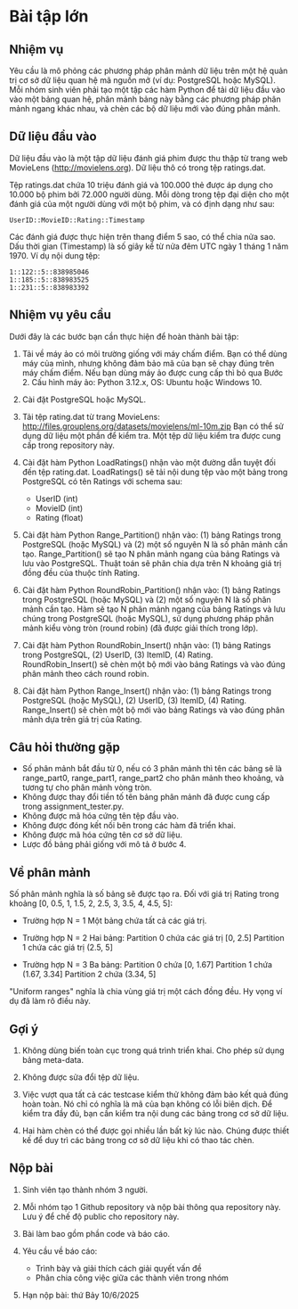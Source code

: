 # Bài tập lớn

## Nhiệm vụ

Yêu cầu là mô phỏng các phương pháp phân mảnh dữ liệu trên một hệ quản trị cơ sở dữ liệu quan hệ mã nguồn mở (ví dụ: PostgreSQL hoặc MySQL). Mỗi nhóm sinh viên phải tạo một tập các hàm Python để tải dữ liệu đầu vào vào một bảng quan hệ, phân mảnh bảng này bằng các phương pháp phân mảnh ngang khác nhau, và chèn các bộ dữ liệu mới vào đúng phân mảnh.

## Dữ liệu đầu vào

Dữ liệu đầu vào là một tập dữ liệu đánh giá phim được thu thập từ trang web MovieLens (http://movielens.org). Dữ liệu thô có trong tệp ratings.dat.

Tệp ratings.dat chứa 10 triệu đánh giá và 100.000 thẻ được áp dụng cho 10.000 bộ phim bởi 72.000 người dùng. Mỗi dòng trong tệp đại diện cho một đánh giá của một người dùng với một bộ phim, và có định dạng như sau:

```
UserID::MovieID::Rating::Timestamp
```

Các đánh giá được thực hiện trên thang điểm 5 sao, có thể chia nửa sao. Dấu thời gian (Timestamp) là số giây kể từ nửa đêm UTC ngày 1 tháng 1 năm 1970. Ví dụ nội dung tệp:

```
1::122::5::838985046
1::185::5::838983525
1::231::5::838983392
```

## Nhiệm vụ yêu cầu

Dưới đây là các bước bạn cần thực hiện để hoàn thành bài tập:

1. Tải về máy ảo có môi trường giống với máy chấm điểm. Bạn có thể dùng máy của mình, nhưng không đảm bảo mã của bạn sẽ chạy đúng trên máy chấm điểm. Nếu bạn dùng máy ảo được cung cấp thì bỏ qua Bước 2. Cấu hình máy ảo: Python 3.12.x, OS: Ubuntu hoặc Windows 10.

2. Cài đặt PostgreSQL hoặc MySQL.

3. Tải tệp rating.dat từ trang MovieLens: http://files.grouplens.org/datasets/movielens/ml-10m.zip
   Bạn có thể sử dụng dữ liệu một phần để kiểm tra. Một tệp dữ liệu kiểm tra được cung cấp trong repository này.

4. Cài đặt hàm Python LoadRatings() nhận vào một đường dẫn tuyệt đối đến tệp rating.dat.
   LoadRatings() sẽ tải nội dung tệp vào một bảng trong PostgreSQL có tên Ratings với schema sau:
   * UserID (int)
   * MovieID (int)
   * Rating (float)

5. Cài đặt hàm Python Range_Partition() nhận vào: (1) bảng Ratings trong PostgreSQL (hoặc MySQL) và (2) một số nguyên N là số phân mảnh cần tạo.
   Range_Partition() sẽ tạo N phân mảnh ngang của bảng Ratings và lưu vào PostgreSQL.
   Thuật toán sẽ phân chia dựa trên N khoảng giá trị đồng đều của thuộc tính Rating.

6. Cài đặt hàm Python RoundRobin_Partition() nhận vào: (1) bảng Ratings trong PostgreSQL (hoặc MySQL) và (2) một số nguyên N là số phân mảnh cần tạo.
   Hàm sẽ tạo N phân mảnh ngang của bảng Ratings và lưu chúng trong PostgreSQL (hoặc MySQL), sử dụng phương pháp phân mảnh kiểu vòng tròn (round robin) (đã được giải thích trong lớp).

7. Cài đặt hàm Python RoundRobin_Insert() nhận vào: (1) bảng Ratings trong PostgreSQL, (2) UserID, (3) ItemID, (4) Rating.
   RoundRobin_Insert() sẽ chèn một bộ mới vào bảng Ratings và vào đúng phân mảnh theo cách round robin.

8. Cài đặt hàm Python Range_Insert() nhận vào: (1) bảng Ratings trong PostgreSQL (hoặc MySQL), (2) UserID, (3) ItemID, (4) Rating.
   Range_Insert() sẽ chèn một bộ mới vào bảng Ratings và vào đúng phân mảnh dựa trên giá trị của Rating.

## Câu hỏi thường gặp

* Số phân mảnh bắt đầu từ 0, nếu có 3 phân mảnh thì tên các bảng sẽ là range_part0, range_part1, range_part2 cho phân mảnh theo khoảng, và tương tự cho phân mảnh vòng tròn.
* Không được thay đổi tiền tố tên bảng phân mảnh đã được cung cấp trong assignment_tester.py.
* Không được mã hóa cứng tên tệp đầu vào.
* Không được đóng kết nối bên trong các hàm đã triển khai.
* Không được mã hóa cứng tên cơ sở dữ liệu.
* Lược đồ bảng phải giống với mô tả ở bước 4.

## Về phân mảnh

Số phân mảnh nghĩa là số bảng sẽ được tạo ra.
Đối với giá trị Rating trong khoảng [0, 0.5, 1, 1.5, 2, 2.5, 3, 3.5, 4, 4.5, 5]:

* Trường hợp N = 1
  Một bảng chứa tất cả các giá trị.

* Trường hợp N = 2
  Hai bảng:
  Partition 0 chứa các giá trị [0, 2.5]
  Partition 1 chứa các giá trị (2.5, 5]

* Trường hợp N = 3
  Ba bảng:
  Partition 0 chứa [0, 1.67]
  Partition 1 chứa (1.67, 3.34]
  Partition 2 chứa (3.34, 5]

"Uniform ranges" nghĩa là chia vùng giá trị một cách đồng đều. Hy vọng ví dụ đã làm rõ điều này.

## Gợi ý

1. Không dùng biến toàn cục trong quá trình triển khai. Cho phép sử dụng bảng meta-data.

2. Không được sửa đổi tệp dữ liệu.

3. Việc vượt qua tất cả các testcase kiểm thử không đảm bảo kết quả đúng hoàn toàn. Nó chỉ có nghĩa là mã của bạn không có lỗi biên dịch. Để kiểm tra đầy đủ, bạn cần kiểm tra nội dung các bảng trong cơ sở dữ liệu.

4. Hai hàm chèn có thể được gọi nhiều lần bất kỳ lúc nào. Chúng được thiết kế để duy trì các bảng trong cơ sở dữ liệu khi có thao tác chèn.

## Nộp bài

1. Sinh viên tạo thành nhóm 3 người.

2. Mỗi nhóm tạo 1 Github repository và nộp bài thông qua repository này. Lưu ý để chế độ public cho repository này.

3. Bài làm bao gồm phần code và báo cáo.

4. Yêu cầu về báo cáo:
   - Trình bày và giải thích cách giải quyết vấn đề
   - Phân chia công việc giữa các thành viên trong nhóm

5. Hạn nộp bài: thứ Bảy 10/6/2025
 
